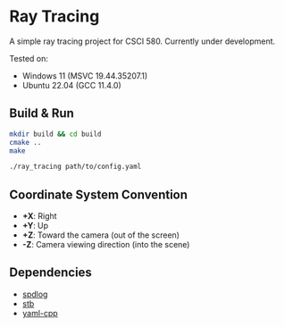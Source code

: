# Ray Tracing

A simple ray tracing project for CSCI 580. Currently under development.

Tested on:

- Windows 11 (MSVC 19.44.35207.1)
- Ubuntu 22.04 (GCC 11.4.0)

## Build & Run

```bash
mkdir build && cd build
cmake ..
make
```


```bash
./ray_tracing path/to/config.yaml
```

## Coordinate System Convention

- **+X**: Right
- **+Y**: Up  
- **+Z**: Toward the camera (out of the screen)
- **-Z**: Camera viewing direction (into the scene)

## Dependencies

- [spdlog](https://github.com/gabime/spdlog)
- [stb](https://github.com/nothings/stb)
- [yaml-cpp](https://github.com/jbeder/yaml-cpp)